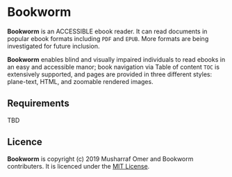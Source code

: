 # Bookworm

**Bookworm** is an ACCESSIBLE ebook reader. It can read documents in  popular ebook formats including `PDF` and `EPUB`. More formats are being investigated for future inclusion.

**Bookworm** enables blind and visually impaired individuals to read ebooks in an easy and accessible manor; book navigation via Table of content `TOC` is extensively supported, and pages are provided in three different styles: plane-text, HTML, and zoomable rendered images.

## Requirements

TBD

## Licence

**Bookworm** is copyright (c) 2019 Musharraf Omer and Bookworm contributers. It is licenced under the [MIT License](https://github.com/mush42/bookworm/blob/master/LICENSE).
